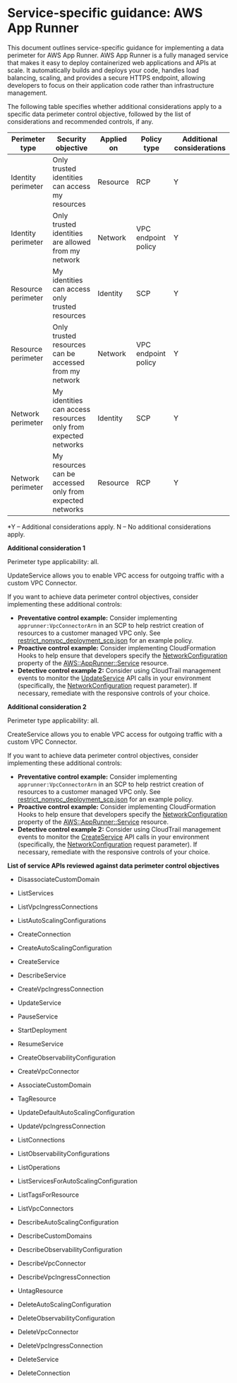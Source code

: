 
# Service-specific guidance: AWS App Runner


This document outlines service-specific guidance for implementing a data perimeter for AWS App Runner. AWS App Runner is a fully managed service that makes it easy to deploy containerized web applications and APIs at scale. It automatically builds and deploys your code, handles load balancing, scaling, and provides a secure HTTPS endpoint, allowing developers to focus on their application code rather than infrastructure management.


The following table specifies whether additional considerations apply to a specific data perimeter control objective, followed by the list of considerations and recommended controls, if any.

| Perimeter type | Security objective | Applied on | Policy type | Additional considerations |
|----------------|-------------------|------------|-------------|------------------------|
| Identity perimeter | Only trusted identities can access my resources | Resource | RCP | Y |
| Identity perimeter | Only trusted identities are allowed from my network | Network | VPC endpoint policy | Y |
| Resource perimeter | My identities can access only trusted resources | Identity | SCP | Y |
| Resource perimeter | Only trusted resources can be accessed from my network | Network | VPC endpoint policy | Y |
| Network perimeter | My identities can access resources only from expected networks | Identity | SCP | Y |
| Network perimeter | My resources can be accessed only from expected networks | Resource | RCP | Y |

*Y – Additional considerations apply. N – No additional considerations apply.
 



**Additional consideration 1**

Perimeter type applicability: all.
        
UpdateService allows you to enable VPC access for outgoing traffic with a custom VPC Connector.

If you want to achieve data perimeter control objectives, consider implementing these additional controls:

* **Preventative control example:** Consider implementing `apprunner:VpcConnectorArn` in an SCP to help restrict creation of resources to a customer managed VPC only. See [restrict_nonvpc_deployment_scp.json](https://github.com/aws-samples/data-perimeter-policy-examples/blob/main/service_control_policies/service_specific_controls/restrict_nonvpc_deployment_scp.json) for an example policy.
* **Proactive control example:** Consider implementing CloudFormation Hooks to help ensure that developers specify the [NetworkConfiguration](https://docs.aws.amazon.com/AWSCloudFormation/latest/TemplateReference/aws-resource-apprunner-service.html#cfn-apprunner-service-networkconfiguration) property of the [AWS::AppRunner::Service](https://docs.aws.amazon.com/AWSCloudFormation/latest/TemplateReference/aws-resource-apprunner-service.html) resource.
* **Detective control example 2:** Consider using CloudTrail management events to monitor the [UpdateService](https://docs.aws.amazon.com/apprunner/latest/api/API_UpdateService.html) API calls in your environment (specifically, the [NetworkConfiguration](https://docs.aws.amazon.com/apprunner/latest/api/API_UpdateService.html#apprunner-UpdateService-request-NetworkConfiguration) request parameter). If necessary, remediate with the responsive controls of your choice.


**Additional consideration 2**

Perimeter type applicability: all.
        
CreateService allows you to enable VPC access for outgoing traffic with a custom VPC Connector.

If you want to achieve data perimeter control objectives, consider implementing these additional controls:

* **Preventative control example:** Consider implementing `apprunner:VpcConnectorArn` in an SCP to help restrict creation of resources to a customer managed VPC only. See [restrict_nonvpc_deployment_scp.json](https://github.com/aws-samples/data-perimeter-policy-examples/blob/main/service_control_policies/service_specific_controls/restrict_nonvpc_deployment_scp.json) for an example policy.
* **Proactive control example:** Consider implementing CloudFormation Hooks to help ensure that developers specify the [NetworkConfiguration](https://docs.aws.amazon.com/AWSCloudFormation/latest/TemplateReference/aws-resource-apprunner-service.html#cfn-apprunner-service-networkconfiguration) property of the [AWS::AppRunner::Service](https://docs.aws.amazon.com/AWSCloudFormation/latest/TemplateReference/aws-resource-apprunner-service.html) resource.
* **Detective control example 2:** Consider using CloudTrail management events to monitor the [CreateService](https://docs.aws.amazon.com/apprunner/latest/api/API_CreateService.html) API calls in your environment (specifically, the [NetworkConfiguration](https://docs.aws.amazon.com/apprunner/latest/api/API_CreateService.html#apprunner-CreateService-request-NetworkConfiguration) request parameter). If necessary, remediate with the responsive controls of your choice.





**List of service APIs reviewed against data perimeter control objectives**

* DisassociateCustomDomain

* ListServices

* ListVpcIngressConnections

* ListAutoScalingConfigurations

* CreateConnection

* CreateAutoScalingConfiguration

* CreateService

* DescribeService

* CreateVpcIngressConnection

* UpdateService

* PauseService

* StartDeployment

* ResumeService

* CreateObservabilityConfiguration

* CreateVpcConnector

* AssociateCustomDomain

* TagResource

* UpdateDefaultAutoScalingConfiguration

* UpdateVpcIngressConnection

* ListConnections

* ListObservabilityConfigurations

* ListOperations

* ListServicesForAutoScalingConfiguration

* ListTagsForResource

* ListVpcConnectors

* DescribeAutoScalingConfiguration

* DescribeCustomDomains

* DescribeObservabilityConfiguration

* DescribeVpcConnector

* DescribeVpcIngressConnection

* UntagResource

* DeleteAutoScalingConfiguration

* DeleteObservabilityConfiguration

* DeleteVpcConnector

* DeleteVpcIngressConnection

* DeleteService

* DeleteConnection


